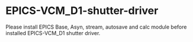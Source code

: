 # EPICS-VCM_D1-shutter-driver
Please install EPICS Base, Asyn, stream, autosave and calc module before installed EPICS-VCM_D1 shutter driver.
